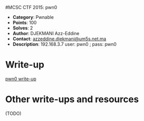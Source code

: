 #MCSC CTF 2015: pwn0

* **Category**: Pwnable <br>
* **Points**: 100 <br>
* **Solves**: 2 <br>
* **Author**: DJEKMANI Azz-Eddine
* **Contact**: azzeddine.djekmani@um5s.net.ma
* **Description**: 192.168.3.7 user: pwn0 ; pass: pwn0

# Write-up 

[pwn0 write-up](https://github.com/djekmani/ctfs-write-up/blob/master/mcsc2015/pwn0/writeup.MD)

# Other write-ups and resources

(TODO)